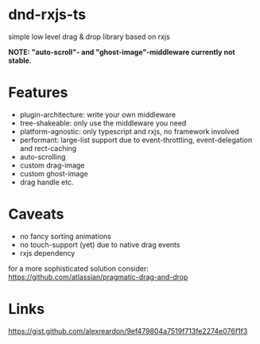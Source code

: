 
# dnd-rxjs-ts
 
simple low level drag & drop library based on rxjs


**NOTE: "auto-scroll"- and "ghost-image"-middleware currently not stable.**

# Features 

- plugin-architecture: write your own middleware 
- tree-shakeable: only use the middleware you need 
- platform-agnostic: only typescript and rxjs, no framework involved
- performant: large-list support due to event-throttling, event-delegation and rect-caching
- auto-scrolling
- custom drag-image
- custom ghost-image
- drag handle etc.

# Caveats

- no fancy sorting animations
- no touch-support (yet) due to native drag events
- rxjs dependency



for a more sophisticated solution consider: https://github.com/atlassian/pragmatic-drag-and-drop


# Links

https://gist.github.com/alexreardon/9ef479804a7519f713fe2274e076f1f3